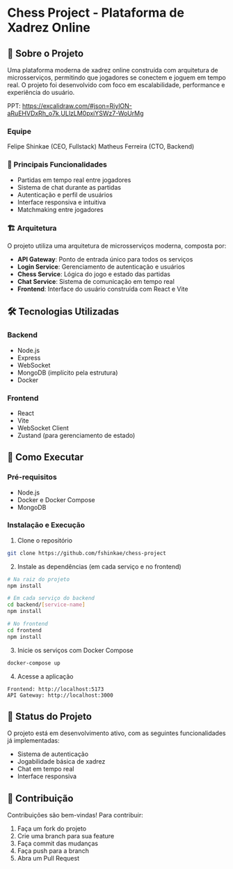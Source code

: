 # Chess Project - Plataforma de Xadrez Online

## 📝 Sobre o Projeto

Uma plataforma moderna de xadrez online construída com arquitetura de microsserviços, permitindo que jogadores se conectem e joguem em tempo real. O projeto foi desenvolvido com foco em escalabilidade, performance e experiência do usuário.

PPT: https://excalidraw.com/#json=RiylON-aRuEHVDxRh_o7k,ULlzLM0pxiYSWz7-WoUrMg

### Equipe
Felipe Shinkae (CEO, Fullstack)
Matheus Ferreira (CTO, Backend)


### 🎯 Principais Funcionalidades

- Partidas em tempo real entre jogadores
- Sistema de chat durante as partidas
- Autenticação e perfil de usuários
- Interface responsiva e intuitiva
- Matchmaking entre jogadores

### 🏗️ Arquitetura

O projeto utiliza uma arquitetura de microsserviços moderna, composta por:

- **API Gateway**: Ponto de entrada único para todos os serviços
- **Login Service**: Gerenciamento de autenticação e usuários
- **Chess Service**: Lógica do jogo e estado das partidas
- **Chat Service**: Sistema de comunicação em tempo real
- **Frontend**: Interface do usuário construída com React e Vite

## 🛠️ Tecnologias Utilizadas

### Backend
- Node.js
- Express
- WebSocket
- MongoDB (implícito pela estrutura)
- Docker

### Frontend
- React
- Vite
- WebSocket Client
- Zustand (para gerenciamento de estado)

## 🚀 Como Executar

### Pré-requisitos
- Node.js
- Docker e Docker Compose
- MongoDB

### Instalação e Execução

1. Clone o repositório
```bash
git clone https://github.com/fshinkae/chess-project
```

2. Instale as dependências (em cada serviço e no frontend)
```bash
# Na raiz do projeto
npm install

# Em cada serviço do backend
cd backend/[service-name]
npm install

# No frontend
cd frontend
npm install
```

3. Inicie os serviços com Docker Compose
```bash
docker-compose up
```

4. Acesse a aplicação
```
Frontend: http://localhost:5173
API Gateway: http://localhost:3000
```

## 🔄 Status do Projeto

O projeto está em desenvolvimento ativo, com as seguintes funcionalidades já implementadas:
- Sistema de autenticação
- Jogabilidade básica de xadrez
- Chat em tempo real
- Interface responsiva

## 👥 Contribuição

Contribuições são bem-vindas! Para contribuir:

1. Faça um fork do projeto
2. Crie uma branch para sua feature
3. Faça commit das mudanças
4. Faça push para a branch
5. Abra um Pull Request